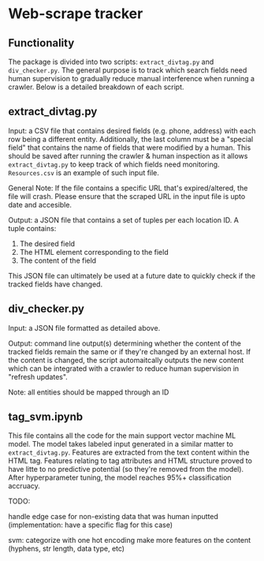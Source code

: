 # Web-scrape tracker

## Functionality
The package is divided into two scripts: `extract_divtag.py` and `div_checker.py`. The general purpose is to
track which search fields need human supervision to gradually reduce manual interference when running a crawler.
Below is a detailed breakdown of each script.

## extract_divtag.py

Input: a CSV file that contains desired fields (e.g. phone, address) with each row being a different entity.
Additionally, the last column must be a "special field" that contains the name of fields that were modified 
by a human. This should be saved after running the crawler & human inspection as it allows `extract_divtag.py`
to keep track of which fields need monitoring. `Resources.csv` is an example of such input file.

General Note: If the file contains a specific URL that's expired/altered, the file will crash. 
Please ensure that the scraped URL in the input file is upto date and accesible.

Output: a JSON file that contains a set of tuples per each location ID. 
A tuple contains:
1) The desired field 
2) The HTML element corresponding to the field
3) The content of the field

This JSON file can ultimately be used at a future date to quickly check if the tracked fields have changed.

## div_checker.py

Input: a JSON file formatted as detailed above.

Output: command line output(s) determining whether the content of the tracked fields remain the same or 
if they're changed by an external host. If the content is changed, the script automaitcally outputs the 
new content which can be integrated with a crawler to reduce human supervision in "refresh updates".

Note: all entities should be mapped through an ID

## tag_svm.ipynb

This file contains all the code for the main support vector machine ML model. The model takes labeled
input generated in a similar matter to `extract_divtag.py`. Features are extracted from the text content
within the HTML tag. Features relating to tag attributes and HTML structure proved to have litte to no 
predictive potential (so they're removed from the model). After hyperparameter tuning, the model reaches 
95%+ classification accruacy.


TODO:

handle edge case for non-existing data that was human inputted (implementation: have a specific flag for this case)

svm: categorize with one hot encoding
make more features on the content (hyphens, str length, data type, etc)
